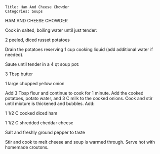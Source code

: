 ~~~ recipe-info
Title: Ham And Cheese Chowder
Categories: Soups
~~~

HAM AND CHEESE CHOWDER

Cook in salted, boiling water until just tender:

2 peeled, diced russet potatoes

Drain the potatoes reserving 1 cup cooking liquid (add additional water if needed).

Saute until tender in a 4 qt soup pot:

3 Tbsp butter

1 large chopped yellow onion

Add 3 Tbsp flour and continue to cook  for 1 minute.  Add the cooked potatoes, potato water, and 3 C
milk to the cooked onions.  Cook and stir until mixture is thickened and bubbles.   Add:

1 1/2 C cooked diced ham

1 1/2 C shredded cheddar cheese

Salt and freshly ground pepper to taste

Stir and cook to melt cheese and soup is warmed through.  Serve hot with homemade croutons.
